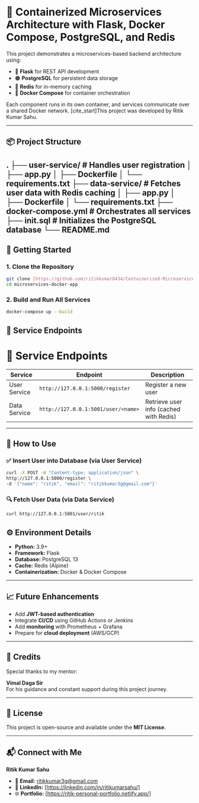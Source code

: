 # 🐳 Containerized Microservices Architecture with Flask, Docker Compose, PostgreSQL, and Redis

This project demonstrates a microservices-based backend architecture using:

- 🔹 **Flask** for REST API development
- 🟠 **PostgreSQL** for persistent data storage
- 🔵 **Redis** for in-memory caching
- 🐳 **Docker Compose** for container orchestration

Each component runs in its own container, and services communicate over a shared Docker network. [cite_start]This project was developed by Ritik Kumar Sahu.

---

## 📦 Project Structure

.
├── user-service/           # Handles user registration
│   ├── app.py
│   ├── Dockerfile
│   └── requirements.txt
├── data-service/           # Fetches user data with Redis caching
│   ├── app.py
│   ├── Dockerfile
│   └── requirements.txt
├── docker-compose.yml      # Orchestrates all services
├── init.sql                # Initializes the PostgreSQL database
└── README.md
---

## 🚀 Getting Started

### 1. Clone the Repository

```bash
git clone [https://github.com/ritikkumar8434/Containerized-Microservices-Architecture.git](https://github.com/ritikkumar8434/Containerized-Microservices-Architecture.git)
cd microservices-docker-app
```
### 2. Build and Run All Services
 ```bash
 docker-compose up --build
 ```
## 🔗 Service Endpoints

# 🔗 Service Endpoints

| **Service**     | **Endpoint**                                   | **Description**                          |
|-----------------|------------------------------------------------|------------------------------------------|
| User Service    | `http://127.0.0.1:5000/register`               | Register a new user                      |
| Data Service    | `http://127.0.0.1:5001/user/<name>`            | Retrieve user info (cached with Redis)  |

---

## 🧪 How to Use

### ✅ Insert User into Database (via User Service)

```bash
curl -X POST -H "Content-type: application/json" \
http://127.0.0.1:5000/register \
-d '{"name": "ritik", "email": "ritikkumar3g@gmail.com"}'
```

### 🔍 Fetch User Data (via Data Service)
```bash
curl http://127.0.0.1:5001/user/ritik

```
## ⚙️ Environment Details

- **Python:** 3.9+
- **Framework:** Flask
- **Database:** PostgreSQL 13
- **Cache:** Redis (Alpine)
- **Containerization:** Docker & Docker Compose

---

## 📈 Future Enhancements

- Add **JWT-based authentication**
- Integrate **CI/CD** using GitHub Actions or Jenkins
- Add **monitoring** with Prometheus + Grafana
- Prepare for **cloud deployment** (AWS/GCP)

---

## 🙏 Credits

Special thanks to my mentor:

**Vimal Daga Sir**  
For his guidance and constant support during this project journey.

---

## 📎 License

This project is open-source and available under the **MIT License**.

---

## 📬 Connect with Me

**Ritik Kumar Sahu**

- 📧 **Email:** ritikkumar3g@gmail.com  
- 💼 **LinkedIn:** [https://linkedin.com/in/ritikumarsahu/]  
- 🌐 **Portfolio:** [https://ritik-personal-portfolio.netlify.app/]
